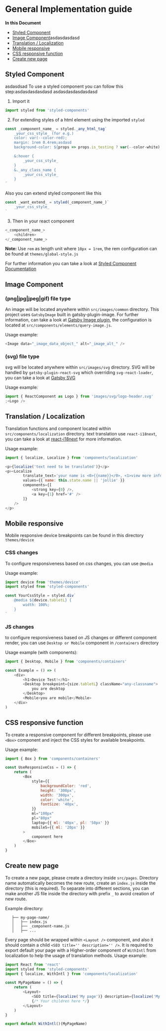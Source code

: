 # General Implementation guide

**In this Document**

-   [Styled Component](#styled-component)
-   [Image Component](#image-component)asdasdasdasd
-   [Translation / Localization](#translation-/-localization)
-   [Mobile responsive](#mobile-responsive)
-   [CSS responsive function](#css-responsive-function)
-   [Create new page](#create-new-page)

## Styled Component
asdasdsad
To use a styled component you can follow this step:asdasdasdasdasd
asdasdasdasdasdasd
1. Import it

```js
import styled from 'styled-components'
```

2. For extending styles of a html element using the imported `styled`

```js
const _component_name_ = styled._any_html_tag`
    _your_css_style_ (for e.g.)
    color: var(--color-red);
    margin: 1rem 0.4rem;asdasd
    background-color: ${props => props.is_testing ? var(--color-white) : var(--color-black)}

    &:hover {
        _your_css_style_
    }
    &._any_class_name {
        _your_css_style_
    }
`
```

Also you can extend styled component like this

```js
const _want_extend_ = styled(_component_name_)`
    _your_css_style_
`
```

3. Then in your react component

```js
<_component_name_>
    <children>
</_component_name_>
```

**Note:** Use `rem` as length unit where `10px = 1rem`, the rem configuration can be found at `themes/global-style.js`

For further information you can take a look at [Styled Component Documentation](https://styled-components.com/docs)

## Image Component

### (png|jpg|jpeg|gif) file type

An image will be located anywhere within `src/images/common` directory.
This project uses `GatsbyImage` built in gatsby-plugin-image. For further information, can take a look at [Gatsby Image plugin](https://www.gatsbyjs.com/docs/reference/built-in-components/gatsby-plugin-image/#gatsbyimage), the configuration is located at
`src/components/elements/query-image.js`.

Usage example:

```js
<Image data="_image_data_object_" alt="_image_alt_" />
```

### (svg) file type

svg will be located anywhere within `src/images/svg` directory.
SVG will be handled by `gatsby-plugin-react-svg` which overriding `svg-react-loader`, you can take a look at [Gatsby SVG](https://www.gatsbyjs.org/packages/gatsby-plugin-react-svg/)

Usage example:

```js
import { ReactComponent as Logo } from 'images/svg/logo-header.svg'
;<Logo />
```

## Translation / Localization

Translation functions and component located within `src/components/localization` directory.
text translation use `react-i18next`, you can take a look at [react-i18next](https://react.i18next.com/) for more information.

Usage example:

```js
import { localize, Localize } from 'components/localization'

<p>{localize('text need to be translated')}</p>
<p><Localize
        translate_text='your name is <0>{{name}}</0>, <1>view more info</1>'
        values={{ name: this.state.name || 'jollie' }}
        components={[
            <strong key={0} />,
            <a key={1} href='#' />
        ]}
    />
</p>
```

## Mobile responsive

Mobile responsive device breakpoints can be found in this directory `themes/device`

### CSS changes

To configure responsiveness based on css changes, you can use `@media`

Usage example:

```js
import device from 'themes/device'
import styled from 'styled-components'

const YourCssStyle = styled.div`
    @media ${device.tabletL} {
        width: 100%;
    }
`
```

### JS changes

to configure responsiveness based on JS changes or different component render, you can use `Desktop or Mobile` component in `/containers` directory

Usage example (with components):

```js
import { Desktop, Mobile } from 'components/containers'

const Example = () => (
    <div>
        <h1>Device Test!</h1>
        <Desktop breakpoint={size.tabletL} className="any-classname">
            you are desktop
        </Desktop>
        <Mobile>you are mobile</Mobile>
    </div>
)
```

## CSS responsive function

To create a responsive component for different breakpoints, please use `<Box>` component and inject the CSS styles for available breakpoints.

Usage example:

```js
import { Box } from 'components/containers'

const UseResponsiveCss = () => {
    return (
        <Box
            style={{
                backgroundColor: 'red',
                height: '300px',
                width: '300px',
                color: 'white',
                fontSize: '40px',
            }}
            ml="100px"
            pl="80px"
            laptop={{ ml: '40px', pl: '50px' }}
            mobileS={{ ml: '20px' }}
        >
            component here
        </Box>
    )
}
```

## Create new page

To create a new page, please create a directory inside `src/pages`. Directory name automatically becomes the new route,
create an `index.js` inside the directory (this is required). To separate into different sections, you can make another JS file inside the directory with prefix `_` to avoid creation of new route.

Example directory:

```
   ├── my-page-name/
   │   ├── index.js
   │   ├── _component-name.js
   │   ├── ...
```

Every page should be wrapped within `<Layout />` component, and also it should contain a child `<SEO title='' description='' />`.
It is required to export default your page with a Higher-order component of `WithIntl` from localization to help the usage of translation methods.
Usage example:

```js
import React from 'react'
import styled from 'styled-components'
import { localize, WithIntl } from 'components/localization'

const MyPageName = () => {
    return (
        <Layout>
            <SEO title={localize('My page')} description={localize('My page description')} />
            {/* Your children here */}
        </Layout>
    )
}

export default WithIntl()(MyPageName)
```
